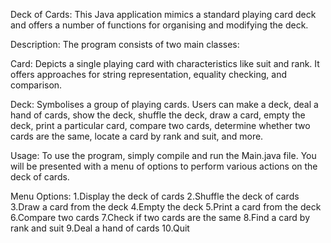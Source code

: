 Deck of Cards: 
This Java application mimics a standard playing card deck and offers a number of functions for organising and modifying the deck.

Description:
The program consists of two main classes:

Card: Depicts a single playing card with characteristics like suit and rank. It offers approaches for string representation, equality checking, and comparison.

Deck: Symbolises a group of playing cards. Users can make a deck, deal a hand of cards, show the deck, shuffle the deck, draw a card, empty the deck, print a particular card, compare two cards, determine whether two cards are the same, locate a card by rank and suit, and more.

Usage:
To use the program, simply compile and run the Main.java file. You will be presented with a menu of options to perform various actions on the deck of cards.

Menu Options:
1.Display the deck of cards
2.Shuffle the deck of cards
3.Draw a card from the deck
4.Empty the deck
5.Print a card from the deck
6.Compare two cards
7.Check if two cards are the same
8.Find a card by rank and suit
9.Deal a hand of cards
10.Quit

